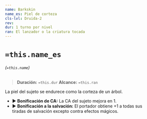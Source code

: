 ```yaml
---
name: Barkskin
name_es: Piel de corteza
cls-lvl: Druida-2
rev: 
dur: 1 turno por nivel
ran: El lanzador o la criatura tocada
---
```

# `=this.name_es`
###### (`=this.name`)

>**Duración:** `=this.dur`
>**Alcance:** `=this.ran`

La piel del sujeto se endurece como la corteza de un árbol. 
- ▶ **Bonificación de CA:** La CA del sujeto mejora en 1. 
- ▶ **Bonificación a la salvación:** El portador obtiene +1 a todas sus tiradas de salvación excepto contra efectos mágicos.
